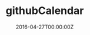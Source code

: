 ---
date: "2016-04-27T00:00:00Z"
external_link: https://github.com/MayaGans/githubCalendar
image:
  caption: githubCalendar
focal_point: Smart
summary: An htmlwidget of a github inspired calendar
tags:
  - Package
title: githubCalendar
---